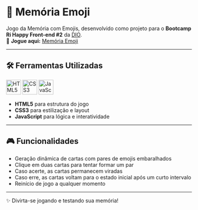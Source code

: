 # 🧠 Memória Emoji

Jogo da Memória com Emojis, desenvolvido como projeto para o **Bootcamp Ri Happy Front-end #2** da [DIO](https://web.dio.me/track/ri-happy-front-end-do-zero).  
🔗 **Jogue aqui:** [Memória Emoji](https://bootcamp-rihappyfront.onrender.com/Projetos/memoriaemoji/index.html)

---

## 🛠️ Ferramentas Utilizadas

<p align="left">
  <img src="https://cdn.jsdelivr.net/gh/devicons/devicon/icons/html5/html5-original.svg" width="40" height="40" alt="HTML5" />
  <img src="https://cdn.jsdelivr.net/gh/devicons/devicon/icons/css3/css3-original.svg" width="40" height="40" alt="CSS3" />
  <img src="https://cdn.jsdelivr.net/gh/devicons/devicon/icons/javascript/javascript-original.svg" width="40" height="40" alt="JavaScript" />
</p>

- **HTML5** para estrutura do jogo  
- **CSS3** para estilização e layout  
- **JavaScript** para lógica e interatividade  

---

## 🎮 Funcionalidades

- Geração dinâmica de cartas com pares de emojis embaralhados  
- Clique em duas cartas para tentar formar um par  
- Caso acerte, as cartas permanecem viradas  
- Caso erre, as cartas voltam para o estado inicial após um curto intervalo  
- Reinício de jogo a qualquer momento  

---

✨ Divirta-se jogando e testando sua memória!

